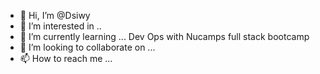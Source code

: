 - 👋 Hi, I’m @Dsiwy
- 👀 I’m interested in ..
- 🌱 I’m currently learning ... Dev Ops with Nucamps full stack bootcamp
- 💞️ I’m looking to collaborate on ...
- 📫 How to reach me ...

<!---
Dsiwy/Dsiwy is a ✨ special ✨ repository because its `README.md` (this file) appears on your GitHub profile.
You can click the Preview link to take a look at your changes.
--->

